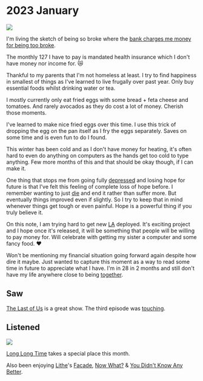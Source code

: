 # 2023 January

![](https://images.nikiv.dev/broke-2023.png)

I'm living the sketch of being so broke where the [bank charges me money for being too broke](https://www.youtube.com/watch?v=Y_-1l_SlA7c).

The monthly 127 I have to pay is mandated health insurance which I don't have money nor income for. 😿

Thankful to my parents that I'm not homeless at least. I try to find happiness in smallest of things as I've learned to live frugally over past year. Only buy essential foods whilst drinking water or tea.

I mostly currently only eat fried eggs with some bread + feta cheese and tomatoes. And rarely avocados as they do cost a lot of money. Cherish those moments.

I've learned to make nice fried eggs over this time. I use this trick of dropping the egg on the pan itself as I fry the eggs separately. Saves on some time and is even fun to do I found.

This winter has been cold and as I don't have money for heating, it's often hard to even do anything on computers as the hands get too cold to type anything. Few more months of this and that should be okay though, if I can make it.

One thing that stops me from going fully [depressed](../../health/depression.md) and losing hope for future is that I've felt this feeling of complete loss of hope before. I remember wanting to just [die](../../life/death.md) and end it rather than suffer more. But eventually things improved even if slightly. So I try to keep that in mind whenever things get tough or even painful. Hope is a powerful thing if you truly believe it.

On this note, I am trying hard to get new [LA](https://github.com/learn-anything/learn-anything) deployed. It's exciting project and I hope once it's released, it will be something that people will be willing to pay money for. Will celebrate with getting my sister a computer and some fancy food. ♥️

Won't be mentioning my financial situation going forward again despite how dire it maybe. Just wanted to capture this moment as a way to read some time in future to appreciate what I have. I'm in 28 in 2 months and still don't have my life anywhere close to being [together](https://www.youtube.com/watch?v=-tGL-buZ94Y).

## Saw

[The Last of Us](https://trakt.tv/shows/the-last-of-us) is a great show. The third episode was [touching](https://www.youtube.com/watch?v=tTI4a4Da74o).

## Listened

![](https://images.nikiv.dev/volt-january-2023.png)

[Long Long Time](https://open.spotify.com/track/1khA4hwhZD4HMecyE1e9U1) takes a special place this month.

Also been enjoying [Lithe](https://open.spotify.com/artist/7LVC96BEVGugTAp38AajV6)'s [Facade](https://open.spotify.com/track/2fGiuK2cJ2efll99JN0mu5), [Now What?](https://open.spotify.com/track/1pbcdJy1XFPdY8SlmFpwid) & [You Didn't Know Any Better](https://open.spotify.com/track/19x6K6kkpLM1W6h8I9b7HM).

